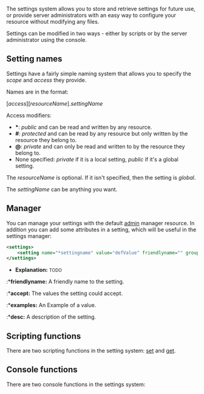 The settings system allows you to store and retrieve settings for future use, or provide server administrators with an easy way to configure your resource without modifying any files.

Settings can be modified in two ways - either by scripts or by the server administrator using the console.

Setting names
-------------

Settings have a fairly simple naming system that allows you to specify the *scope* and *access* they provide.

Names are in the format:

\[*access*\]\[*resourceName*\].*settingName*

Access modifiers:

-   **\***: *public* and can be read and written by any resource.
-   **\#**: *protected* and can be read by any resource but only written by the resource they belong to.
-   **@**: *private* and can only be read and written to by the resource they belong to.
-   None specified: *private* if it is a local setting, *public* if it's a global setting.

The *resourceName* is optional. If it isn't specified, then the setting is *global*.

The *settingName* can be anything you want.

Manager
-------

You can manage your settings with the default [admin](/docs/resource:admin.md "wikilink") manager resource. In addition you can add some attributes in a setting, which will be useful in the settings manager:

``` xml
<settings>
    <setting name="*settingname" value="defValue" friendlyname="" group="" accept="" examples="" desc="" />
</settings>
```

-   **Explanation:** <small>TODO</small>

:\***friendlyname:** A friendly name to the setting.

:\***accept:** The values the setting could accept.

:\***examples:** An Example of a value.

:\***desc:** A description of the setting.

Scripting functions
-------------------

There are two scripting functions in the setting system: [set](/docs/set.md "wikilink") and [get](/docs/get.md "wikilink").

Console functions
-----------------

There are two console functions in the settings system:
